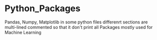 # Python_Packages
Pandas, Numpy, Matplotlib
in some python files differenrt sections are multi-lined commented so that it don't print all
Packages mostly used for Machine Learning
